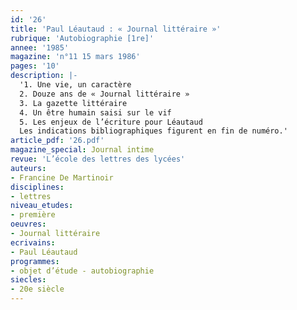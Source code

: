 ```yaml
---
id: '26'
title: 'Paul Léautaud : « Journal littéraire »'
rubrique: 'Autobiographie [1re]'
annee: '1985'
magazine: 'n°11 15 mars 1986'
pages: '10'
description: |-
  '1. Une vie, un caractère
  2. Douze ans de « Journal littéraire »
  3. La gazette littéraire
  4. Un être humain saisi sur le vif
  5. Les enjeux de l’écriture pour Léautaud
  Les indications bibliographiques figurent en fin de numéro.'
article_pdf: '26.pdf'
magazine_special: Journal intime
revue: 'L’école des lettres des lycées'
auteurs:
- Francine De Martinoir
disciplines:
- lettres
niveau_etudes:
- première
oeuvres:
- Journal littéraire
ecrivains:
- Paul Léautaud
programmes:
- objet d’étude - autobiographie
siecles:
- 20e siècle
---
```

